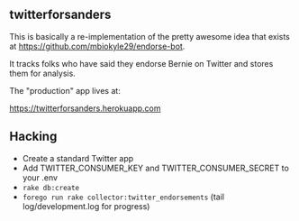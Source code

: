## twitterforsanders

This is basically a re-implementation of the pretty awesome idea that exists at https://github.com/mbiokyle29/endorse-bot.

It tracks folks who have said they endorse Bernie on Twitter and stores them for analysis.

The "production" app lives at:

https://twitterforsanders.herokuapp.com

## Hacking

* Create a standard Twitter app
* Add TWITTER_CONSUMER_KEY and TWITTER_CONSUMER_SECRET to your .env
* `rake db:create`
* `forego run rake collector:twitter_endorsements` (tail log/development.log for progress)
